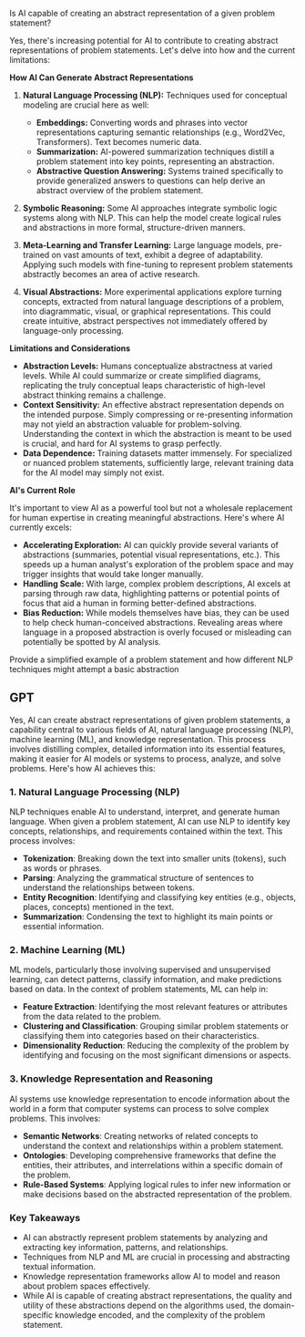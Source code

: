 Is AI capable of creating an abstract representation of a given problem statement?

Yes, there's increasing potential for AI to contribute to creating abstract representations of problem statements. Let's delve into how and the current limitations:

**How AI Can Generate Abstract Representations**

1. **Natural Language Processing (NLP):**  Techniques used for conceptual modeling are crucial here as well:
    * **Embeddings:** Converting words and phrases into vector representations  capturing semantic relationships (e.g., Word2Vec, Transformers). Text becomes numeric data.
    * **Summarization:**  AI-powered summarization techniques distill a problem statement  into key points, representing an abstraction.
    * **Abstractive Question Answering:** Systems trained specifically  to provide generalized answers to  questions can help derive an abstract overview of the problem statement.

2. **Symbolic Reasoning:** Some AI approaches integrate symbolic logic  systems along with NLP. This can help the model create logical rules and abstractions in more formal, structure-driven manners.

3. **Meta-Learning and Transfer Learning:** Large language models, pre-trained on vast amounts of text, exhibit a degree of adaptability. Applying such models with fine-tuning to represent problem statements abstractly becomes an area of active research.

4. **Visual Abstractions:** More experimental applications explore turning concepts, extracted from natural language descriptions of a problem, into diagrammatic, visual, or graphical representations. This could create intuitive, abstract perspectives not immediately offered by language-only processing.

**Limitations and Considerations**

* **Abstraction Levels:** Humans conceptualize abstractness at varied levels. While AI could summarize or create simplified diagrams, replicating the truly conceptual leaps characteristic of high-level abstract thinking remains a challenge.
* **Context Sensitivity:** An effective abstract representation depends on the intended purpose. Simply compressing or re-presenting information may not yield an abstraction valuable for problem-solving. Understanding the context in which the abstraction is meant to be used is crucial, and hard for AI systems to grasp perfectly.
* **Data Dependence:**  Training datasets matter immensely. For specialized  or nuanced problem statements, sufficiently large, relevant training data for the AI model may simply not exist.

**AI's Current Role**

It's important to view AI as a powerful tool but not a wholesale replacement for human expertise in  creating meaningful abstractions. Here's where AI currently excels:

* **Accelerating Exploration:** AI can quickly provide several variants of abstractions (summaries, potential visual representations, etc.). This speeds up a human analyst's  exploration of the problem space and may trigger  insights that would take longer manually.
* **Handling Scale:** With large, complex problem descriptions, AI excels at parsing through raw data, highlighting patterns or potential points of focus that aid a human in forming better-defined abstractions.
* **Bias Reduction:**  While models themselves have bias, they can be used to help check human-conceived abstractions. Revealing areas where language in a proposed abstraction is overly focused or misleading can potentially be spotted by AI analysis.

Provide a simplified example of a problem statement and how different NLP techniques might attempt a basic abstraction



## GPT

Yes, AI can create abstract representations of given problem statements, a capability central to various fields of AI,  natural language processing (NLP), machine learning (ML), and knowledge representation. This process involves distilling complex, detailed information into its essential features, making it easier for AI models or systems to process, analyze, and solve problems. Here's how AI achieves this:

### 1. Natural Language Processing (NLP)

NLP techniques enable AI to understand, interpret, and generate human language. When given a problem statement, AI can use NLP to identify key concepts, relationships, and requirements contained within the text. This process involves:

- **Tokenization**: Breaking down the text into smaller units (tokens), such as words or phrases.
- **Parsing**: Analyzing the grammatical structure of sentences to understand the relationships between tokens.
- **Entity Recognition**: Identifying and classifying key entities (e.g., objects, places, concepts) mentioned in the text.
- **Summarization**: Condensing the text to highlight its main points or essential information.

### 2. Machine Learning (ML)

ML models, particularly those involving supervised and unsupervised learning, can detect patterns, classify information, and make predictions based on data. In the context of problem statements, ML can help in:

- **Feature Extraction**: Identifying the most relevant features or attributes from the data related to the problem.
- **Clustering and Classification**: Grouping similar problem statements or classifying them into categories based on their characteristics.
- **Dimensionality Reduction**: Reducing the complexity of the problem by identifying and focusing on the most significant dimensions or aspects.

### 3. Knowledge Representation and Reasoning

AI systems use knowledge representation to encode information about the world in a form that computer systems can process to solve complex problems. This involves:

- **Semantic Networks**: Creating networks of related concepts to understand the context and relationships within a problem statement.
- **Ontologies**: Developing comprehensive frameworks that define the entities, their attributes, and interrelations within a specific domain of the problem.
- **Rule-Based Systems**: Applying logical rules to infer new information or make decisions based on the abstracted representation of the problem.

### Key Takeaways

- AI can abstractly represent problem statements by analyzing and extracting key information, patterns, and relationships.
- Techniques from NLP and ML are crucial in processing and abstracting textual information.
- Knowledge representation frameworks allow AI to model and reason about problem spaces effectively.
- While AI is capable of creating abstract representations, the quality and utility of these abstractions depend on the algorithms used, the domain-specific knowledge encoded, and the complexity of the problem statement.
